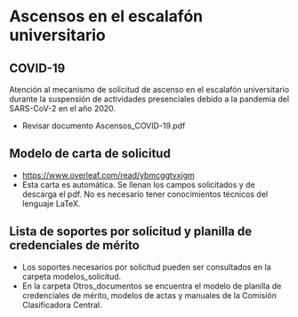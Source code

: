 # Ascensos en el escalafón universitario

## COVID-19
Atención al mecanismo de solicitud de ascenso en el escalafón universitario durante la suspensión de actividades presenciales debido a la pandemia del SARS-CoV-2 en el año 2020.
* Revisar documento Ascensos_COVID-19.pdf

## Modelo de carta de solicitud
* https://www.overleaf.com/read/ybmcggtvxjgm
* Esta carta es automática. Se llenan los campos solicitados y de descarga el pdf. No es necesario tener conocimientos técnicos del lenguaje LaTeX.

## Lista de soportes por solicitud y planilla de credenciales de mérito
* Los soportes necesarios por solicitud pueden ser consultados en la carpeta modelos_solicitud.
* En la carpeta Otros_documentos se encuentra el modelo de planilla de credenciales de mérito, modelos de actas y manuales de la Comisión Clasificadora Central.

